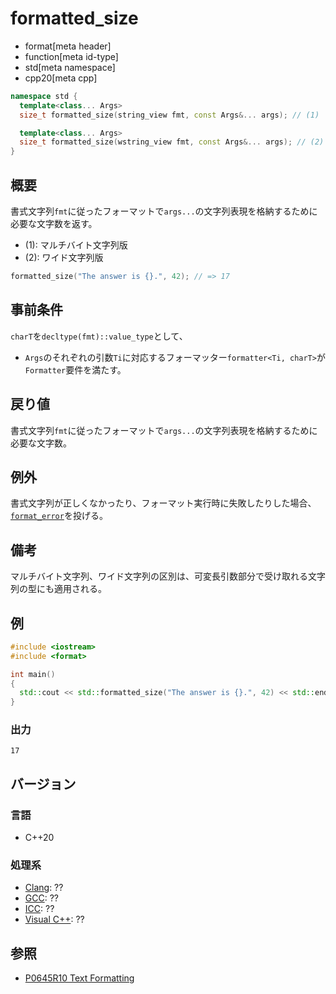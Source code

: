 # formatted_size

* format[meta header]
* function[meta id-type]
* std[meta namespace]
* cpp20[meta cpp]

```cpp
namespace std {
  template<class... Args>
  size_t formatted_size(string_view fmt, const Args&... args); // (1)

  template<class... Args>
  size_t formatted_size(wstring_view fmt, const Args&... args); // (2)
}
```

## 概要

書式文字列`fmt`に従ったフォーマットで`args...`の文字列表現を格納するために必要な文字数を返す。

* (1): マルチバイト文字列版
* (2): ワイド文字列版

```cpp
formatted_size("The answer is {}.", 42); // => 17
```

## 事前条件

`charT`を`decltype(fmt)::value_type`として、

* `Args`のそれぞれの引数`Ti`に対応するフォーマッター`formatter<Ti, charT>`が`Formatter`要件を満たす。

## 戻り値

書式文字列`fmt`に従ったフォーマットで`args...`の文字列表現を格納するために必要な文字数。

## 例外

書式文字列が正しくなかったり、フォーマット実行時に失敗したりした場合、[`format_error`](format_error.md)を投げる。

## 備考

マルチバイト文字列、ワイド文字列の区別は、可変長引数部分で受け取れる文字列の型にも適用される。

## 例
```cpp example
#include <iostream>
#include <format>

int main()
{
  std::cout << std::formatted_size("The answer is {}.", 42) << std::endl;
}
```

### 出力
```
17
```

## バージョン
### 言語
- C++20

### 処理系
- [Clang](/implementation.md#clang): ??
- [GCC](/implementation.md#gcc): ??
- [ICC](/implementation.md#icc): ??
- [Visual C++](/implementation.md#visual_cpp): ??

## 参照

* [P0645R10 Text Formatting](http://www.open-std.org/jtc1/sc22/wg21/docs/papers/2019/p0645r10.html)

